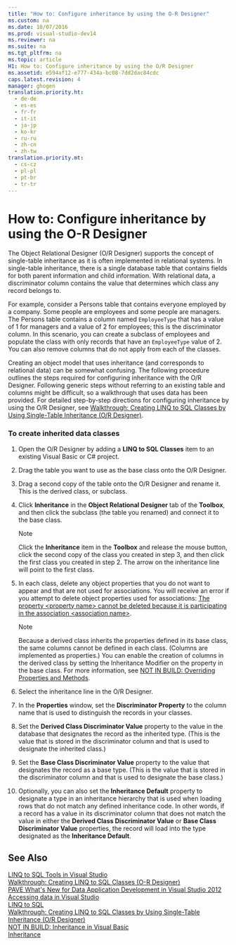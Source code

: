 ```yaml
---
title: "How to: Configure inheritance by using the O-R Designer"
ms.custom: na
ms.date: 10/07/2016
ms.prod: visual-studio-dev14
ms.reviewer: na
ms.suite: na
ms.tgt_pltfrm: na
ms.topic: article
H1: How to: Configure inheritance by using the O/R Designer
ms.assetid: e594af12-e777-434a-bc08-7dd2dac84cdc
caps.latest.revision: 4
manager: ghogen
translation.priority.ht: 
  - de-de
  - es-es
  - fr-fr
  - it-it
  - ja-jp
  - ko-kr
  - ru-ru
  - zh-cn
  - zh-tw
translation.priority.mt: 
  - cs-cz
  - pl-pl
  - pt-br
  - tr-tr
---
```

# How to: Configure inheritance by using the O-R Designer
The Object Relational Designer (O/R Designer) supports the concept of single-table inheritance as it is often implemented in relational systems. In single-table inheritance, there is a single database table that contains fields for both parent information and child information. With relational data, a discriminator column contains the value that determines which class any record belongs to.  
  
 For example, consider a Persons table that contains everyone employed by a company. Some people are employees and some people are managers. The Persons table contains a column named `EmployeeType` that has a value of 1 for managers and a value of 2 for employees; this is the discriminator column. In this scenario, you can create a subclass of employees and populate the class with only records that have an `EmployeeType` value of 2. You can also remove columns that do not apply from each of the classes.  
  
 Creating an object model that uses inheritance (and corresponds to relational data) can be somewhat confusing. The following procedure outlines the steps required for configuring inheritance with the O/R Designer. Following generic steps without referring to an existing table and columns might be difficult, so a walkthrough that uses data has been provided. For detailed step-by-step directions for configuring inheritance by using the O/R Designer, see [Walkthrough: Creating LINQ to SQL Classes by Using Single-Table Inheritance (O/R Designer)](../VS_raddata/Walkthrough--Creating-LINQ-to-SQL-Classes-by-Using-Single-Table-Inheritance--O-R-Designer-.md).  
  
### To create inherited data classes  
  
1.  Open the O/R Designer by adding a **LINQ to SQL Classes** item to an existing Visual Basic or C# project.  
  
2.  Drag the table you want to use as the base class onto the O/R Designer.  
  
3.  Drag a second copy of the table onto the O/R Designer and rename it. This is the derived class, or subclass.  
  
4.  Click **Inheritance** in the **Object Relational Designer** tab of the **Toolbox**, and then click the subclass (the table you renamed) and connect it to the base class.  
  
    > [!NOTE]
    >  Click the **Inheritance** item in the **Toolbox** and release the mouse button, click the second copy of the class you created in step 3, and then click the first class you created in step 2. The arrow on the inheritance line will point to the first class.  
  
5.  In each class, delete any object properties that you do not want to appear and that are not used for associations. You will receive an error if you attempt to delete object properties used for associations: [The property <property name\> cannot be deleted because it is participating in the association <association name\>](../VS_raddata/The-property--property-name--cannot-be-deleted-because-it-is-participating-in-the-association--association-name-.md).  
  
    > [!NOTE]
    >  Because a derived class inherits the properties defined in its base class, the same columns cannot be defined in each class. (Columns are implemented as properties.) You can enable the creation of columns in the derived class by setting the Inheritance Modifier on the property in the base class. For more information, see [NOT IN BUILD: Overriding Properties and Methods](assetId:///2167e8f5-1225-4b13-9ebd-02591ba90213).  
  
6.  Select the inheritance line in the O/R Designer.  
  
7.  In the **Properties** window, set the **Discriminator Property** to the column name that is used to distinguish the records in your classes.  
  
8.  Set the **Derived Class Discriminator Value** property to the value in the database that designates the record as the inherited type. (This is the value that is stored in the discriminator column and that is used to designate the inherited class.)  
  
9. Set the **Base Class Discriminator Value** property to the value that designates the record as a base type. (This is the value that is stored in the discriminator column and that is used to designate the base class.)  
  
10. Optionally, you can also set the **Inheritance Default** property to designate a type in an inheritance hierarchy that is used when loading rows that do not match any defined inheritance code. In other words, if a record has a value in its discriminator column that does not match the value in either the **Derived Class Discriminator Value** or **Base Class Discriminator Value** properties, the record will load into the type designated as the **Inheritance Default**.  
  
## See Also  
 [LINQ to SQL Tools in Visual Studio](../VS_raddata/LINQ-to-SQL-Tools-in-Visual-Studio2.md)   
 [Walkthrough: Creating LINQ to SQL Classes (O-R Designer)](../Topic/Walkthrough:%20Creating%20LINQ%20to%20SQL%20Classes%20\(O-R%20Designer\).md)   
 [PAVE What's New for Data Application Development in Visual Studio 2012](assetId:///3d50d68f-5f44-4915-842f-6d42fce793f1)   
 [Accessing data in Visual Studio](../VS_raddata/Accessing-data-in-Visual-Studio.md)   
 [LINQ to SQL](../Topic/LINQ%20to%20SQL.md)   
 [Walkthrough: Creating LINQ to SQL Classes by Using Single-Table Inheritance (O/R Designer)](../VS_raddata/Walkthrough--Creating-LINQ-to-SQL-Classes-by-Using-Single-Table-Inheritance--O-R-Designer-.md)   
 [NOT IN BUILD: Inheritance in Visual Basic](assetId:///e5e6e240-ed31-4657-820c-079b7c79313c)   
 [Inheritance](../Topic/Inheritance%20\(C%23%20Programming%20Guide\).md)